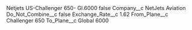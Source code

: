 <?xml version="1.0" encoding="UTF-8"?>
<CustomMetadata xmlns="http://soap.sforce.com/2006/04/metadata" xmlns:xsi="http://www.w3.org/2001/XMLSchema-instance" xmlns:xsd="http://www.w3.org/2001/XMLSchema">
    <label>Netjets US-Challenger 650- Gl.6000</label>
    <protected>false</protected>
    <values>
        <field>Company__c</field>
        <value xsi:type="xsd:string">NetJets Aviation</value>
    </values>
    <values>
        <field>Do_Not_Combine__c</field>
        <value xsi:type="xsd:boolean">false</value>
    </values>
    <values>
        <field>Exchange_Rate__c</field>
        <value xsi:type="xsd:double">1.62</value>
    </values>
    <values>
        <field>From_Plane__c</field>
        <value xsi:type="xsd:string">Challenger 650</value>
    </values>
    <values>
        <field>To_Plane__c</field>
        <value xsi:type="xsd:string">Global 6000</value>
    </values>
</CustomMetadata>
